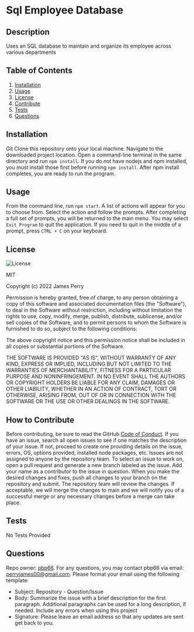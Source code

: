 # Sql Employee Database

## Description

Uses an SQL database to maintain and organize its employee across various departments

## Table of Contents

1. [Installation](#installation)
2. [Usage](#usage)
3. [License](#license)
4. [Contribute](#contribute)
5. [Tests](#tests)
6. [Questions](#questions)


## Installation

Git Clone this repository onto your local machine. Navigate to the downloaded project location. Open a command-line terminal in the same directory and run `npm install`. If you do not have nodejs and npm installed, you must install those first before running `npm install`. After npm install completes, you are ready to run the program.

## Usage

From the command line, run `npm start`. A list of actions will appear for you to choose from. Select the action and follow the prompts. After completing a full set of prompts, you will be returned to the main menu. You may select `Exit Program` to quit the application. If you need to quit in the middle of a prompt, press `CTRL + C` on your keyboard. 

## License

![License](https://img.shields.io/static/v1?label=license&message=MIT&color=brightgreen)

MIT

Copyright (c) 2022 James Perry

Permission is hereby granted, free of charge, to any person obtaining a copy of this software and associated documentation files (the "Software"), to deal in the Software without restriction, including without limitation the rights to use, copy, modify, merge, publish, distribute, sublicense, and/or sell copies of the Software, and to permit persons to whom the Software is furnished to do so, subject to the following conditions:

The above copyright notice and this permission notice shall be included in all copies or substantial portions of the Software.

THE SOFTWARE IS PROVIDED "AS IS", WITHOUT WARRANTY OF ANY KIND, EXPRESS OR IMPLIED, INCLUDING BUT NOT LIMITED TO THE WARRANTIES OF MERCHANTABILITY, FITNESS FOR A PARTICULAR PURPOSE AND NONINFRINGEMENT. IN NO EVENT SHALL THE AUTHORS OR COPYRIGHT HOLDERS BE LIABLE FOR ANY CLAIM, DAMAGES OR OTHER LIABILITY, WHETHER IN AN ACTION OF CONTRACT, TORT OR OTHERWISE, ARISING FROM, OUT OF OR IN CONNECTION WITH THE SOFTWARE OR THE USE OR OTHER DEALINGS IN THE SOFTWARE.

## How to Contribute

Before contributing, be sure to read the GitHub [Code of Conduct](https://github.com/github/docs/blob/main/CODE_OF_CONDUCT.md). If you have an issue, search all open issues to see if one matches the description of your issue. If not, proceed to create one providing details on the issue, errors, OS, options provided, installed node packages, etc. Issues are not assigned to anyone by the repository team. To select an issue to work on, open a pull request and generate a new branch labeled as the issue. Add your name as a contributor to the issue in question. When you make the desired changes and fixes, push all changes to your branch on the repository and submit. The repository team will review the changes. If acceptable, we will merge the changes to main and we will notify you of a successful merge or any necessary changes before a merge can take place.

## Tests

No Tests Provided

## Questions

Repo owner: [pbp66](https://github.com/pbp66).
For any questions, you may contact pbp66 via email: perryjames00@gmail.com. Please format your email using the following template:

- Subject: Repository - Question/Issue
- Body: Summarize the issue with a brief description for the first paragraph. Additional paragraphs can be used for a long description, if needed. Include any errors when using this project
- Signature: Please leave an email address so that any updates are sent get back to you.

